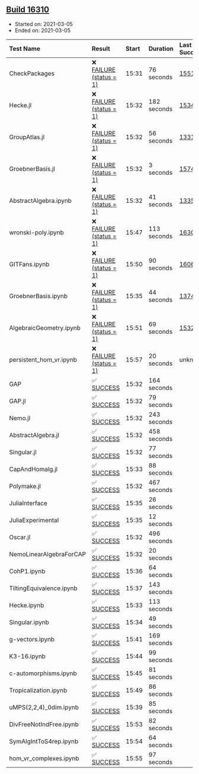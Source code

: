 ## [Build 16310](https://oscarci.mathematik.uni-kl.de/job/oscar/16310/)

* Started on: 2021-03-05
* Ended on: 2021-03-05

| Test Name    | Result | Start | Duration | Last Success | First Failure |
|:-------------|:-------|:------|:---------|:-------------|:--------------|
| CheckPackages | ❌ [FAILURE (status = 1)](https://oscarci.mathematik.uni-kl.de/job/oscar/16310/artifact/logs/build-16310/CheckPackages.log) | 15:31 | 76 seconds | [15514](https://oscarci.mathematik.uni-kl.de/job/oscar/15514/) | [15515](https://oscarci.mathematik.uni-kl.de/job/oscar/15515/) |
| Hecke.jl | ❌ [FAILURE (status = 1)](https://oscarci.mathematik.uni-kl.de/job/oscar/16310/artifact/logs/build-16310/Hecke.jl.log) | 15:32 | 182 seconds | [15344](https://oscarci.mathematik.uni-kl.de/job/oscar/15344/) | [15348](https://oscarci.mathematik.uni-kl.de/job/oscar/15348/) |
| GroupAtlas.jl | ❌ [FAILURE (status = 1)](https://oscarci.mathematik.uni-kl.de/job/oscar/16310/artifact/logs/build-16310/GroupAtlas.jl.log) | 15:32 | 56 seconds | [13311](https://oscarci.mathematik.uni-kl.de/job/oscar/13311/) | [13312](https://oscarci.mathematik.uni-kl.de/job/oscar/13312/) |
| GroebnerBasis.jl | ❌ [FAILURE (status = 1)](https://oscarci.mathematik.uni-kl.de/job/oscar/16310/artifact/logs/build-16310/GroebnerBasis.jl.log) | 15:32 | 3 seconds | [15745](https://oscarci.mathematik.uni-kl.de/job/oscar/15745/) | [15746](https://oscarci.mathematik.uni-kl.de/job/oscar/15746/) |
| AbstractAlgebra.ipynb | ❌ [FAILURE (status = 1)](https://oscarci.mathematik.uni-kl.de/job/oscar/16310/artifact/logs/build-16310/AbstractAlgebra.ipynb.log) | 15:32 | 41 seconds | [13355](https://oscarci.mathematik.uni-kl.de/job/oscar/13355/) | [13356](https://oscarci.mathematik.uni-kl.de/job/oscar/13356/) |
| wronski-poly.ipynb | ❌ [FAILURE (status = 1)](https://oscarci.mathematik.uni-kl.de/job/oscar/16310/artifact/logs/build-16310/wronski-poly.ipynb.log) | 15:47 | 113 seconds | [16308](https://oscarci.mathematik.uni-kl.de/job/oscar/16308/) | [16309](https://oscarci.mathematik.uni-kl.de/job/oscar/16309/) |
| GITFans.ipynb | ❌ [FAILURE (status = 1)](https://oscarci.mathematik.uni-kl.de/job/oscar/16310/artifact/logs/build-16310/GITFans.ipynb.log) | 15:50 | 90 seconds | [16068](https://oscarci.mathematik.uni-kl.de/job/oscar/16068/) | [16069](https://oscarci.mathematik.uni-kl.de/job/oscar/16069/) |
| GroebnerBasis.ipynb | ❌ [FAILURE (status = 1)](https://oscarci.mathematik.uni-kl.de/job/oscar/16310/artifact/logs/build-16310/GroebnerBasis.ipynb.log) | 15:35 | 44 seconds | [13748](https://oscarci.mathematik.uni-kl.de/job/oscar/13748/) | [13749](https://oscarci.mathematik.uni-kl.de/job/oscar/13749/) |
| AlgebraicGeometry.ipynb | ❌ [FAILURE (status = 1)](https://oscarci.mathematik.uni-kl.de/job/oscar/16310/artifact/logs/build-16310/AlgebraicGeometry.ipynb.log) | 15:51 | 69 seconds | [15322](https://oscarci.mathematik.uni-kl.de/job/oscar/15322/) | [15323](https://oscarci.mathematik.uni-kl.de/job/oscar/15323/) |
| persistent_hom_vr.ipynb | ❌ [FAILURE (status = 1)](https://oscarci.mathematik.uni-kl.de/job/oscar/16310/artifact/logs/build-16310/persistent_hom_vr.ipynb.log) | 15:57 | 20 seconds | unknown | unknown |
| GAP | ✅ [SUCCESS](https://oscarci.mathematik.uni-kl.de/job/oscar/16310/artifact/logs/build-16310/GAP.log) | 15:32 | 164 seconds |  |  |
| GAP.jl | ✅ [SUCCESS](https://oscarci.mathematik.uni-kl.de/job/oscar/16310/artifact/logs/build-16310/GAP.jl.log) | 15:32 | 79 seconds |  |  |
| Nemo.jl | ✅ [SUCCESS](https://oscarci.mathematik.uni-kl.de/job/oscar/16310/artifact/logs/build-16310/Nemo.jl.log) | 15:32 | 243 seconds |  |  |
| AbstractAlgebra.jl | ✅ [SUCCESS](https://oscarci.mathematik.uni-kl.de/job/oscar/16310/artifact/logs/build-16310/AbstractAlgebra.jl.log) | 15:32 | 458 seconds |  |  |
| Singular.jl | ✅ [SUCCESS](https://oscarci.mathematik.uni-kl.de/job/oscar/16310/artifact/logs/build-16310/Singular.jl.log) | 15:32 | 77 seconds |  |  |
| CapAndHomalg.jl | ✅ [SUCCESS](https://oscarci.mathematik.uni-kl.de/job/oscar/16310/artifact/logs/build-16310/CapAndHomalg.jl.log) | 15:33 | 88 seconds |  |  |
| Polymake.jl | ✅ [SUCCESS](https://oscarci.mathematik.uni-kl.de/job/oscar/16310/artifact/logs/build-16310/Polymake.jl.log) | 15:32 | 467 seconds |  |  |
| JuliaInterface | ✅ [SUCCESS](https://oscarci.mathematik.uni-kl.de/job/oscar/16310/artifact/logs/build-16310/JuliaInterface.log) | 15:35 | 26 seconds |  |  |
| JuliaExperimental | ✅ [SUCCESS](https://oscarci.mathematik.uni-kl.de/job/oscar/16310/artifact/logs/build-16310/JuliaExperimental.log) | 15:35 | 12 seconds |  |  |
| Oscar.jl | ✅ [SUCCESS](https://oscarci.mathematik.uni-kl.de/job/oscar/16310/artifact/logs/build-16310/Oscar.jl.log) | 15:32 | 496 seconds |  |  |
| NemoLinearAlgebraForCAP | ✅ [SUCCESS](https://oscarci.mathematik.uni-kl.de/job/oscar/16310/artifact/logs/build-16310/NemoLinearAlgebraForCAP.log) | 15:32 | 20 seconds |  |  |
| CohP1.ipynb | ✅ [SUCCESS](https://oscarci.mathematik.uni-kl.de/job/oscar/16310/artifact/logs/build-16310/CohP1.ipynb.log) | 15:36 | 64 seconds |  |  |
| TiltingEquivalence.ipynb | ✅ [SUCCESS](https://oscarci.mathematik.uni-kl.de/job/oscar/16310/artifact/logs/build-16310/TiltingEquivalence.ipynb.log) | 15:37 | 143 seconds |  |  |
| Hecke.ipynb | ✅ [SUCCESS](https://oscarci.mathematik.uni-kl.de/job/oscar/16310/artifact/logs/build-16310/Hecke.ipynb.log) | 15:33 | 113 seconds |  |  |
| Singular.ipynb | ✅ [SUCCESS](https://oscarci.mathematik.uni-kl.de/job/oscar/16310/artifact/logs/build-16310/Singular.ipynb.log) | 15:34 | 49 seconds |  |  |
| g-vectors.ipynb | ✅ [SUCCESS](https://oscarci.mathematik.uni-kl.de/job/oscar/16310/artifact/logs/build-16310/g-vectors.ipynb.log) | 15:41 | 169 seconds |  |  |
| K3-16.ipynb | ✅ [SUCCESS](https://oscarci.mathematik.uni-kl.de/job/oscar/16310/artifact/logs/build-16310/K3-16.ipynb.log) | 15:44 | 99 seconds |  |  |
| c-automorphisms.ipynb | ✅ [SUCCESS](https://oscarci.mathematik.uni-kl.de/job/oscar/16310/artifact/logs/build-16310/c-automorphisms.ipynb.log) | 15:45 | 81 seconds |  |  |
| Tropicalization.ipynb | ✅ [SUCCESS](https://oscarci.mathematik.uni-kl.de/job/oscar/16310/artifact/logs/build-16310/Tropicalization.ipynb.log) | 15:49 | 86 seconds |  |  |
| uMPS(2,2,4)_0dim.ipynb | ✅ [SUCCESS](https://oscarci.mathematik.uni-kl.de/job/oscar/16310/artifact/logs/build-16310/uMPS-2-2-4-_0dim.ipynb.log) | 15:39 | 85 seconds |  |  |
| DivFreeNotIndFree.ipynb | ✅ [SUCCESS](https://oscarci.mathematik.uni-kl.de/job/oscar/16310/artifact/logs/build-16310/DivFreeNotIndFree.ipynb.log) | 15:53 | 82 seconds |  |  |
| SymAlgIntToS4rep.ipynb | ✅ [SUCCESS](https://oscarci.mathematik.uni-kl.de/job/oscar/16310/artifact/logs/build-16310/SymAlgIntToS4rep.ipynb.log) | 15:54 | 64 seconds |  |  |
| hom_vr_complexes.ipynb | ✅ [SUCCESS](https://oscarci.mathematik.uni-kl.de/job/oscar/16310/artifact/logs/build-16310/hom_vr_complexes.ipynb.log) | 15:55 | 97 seconds |  |  |
